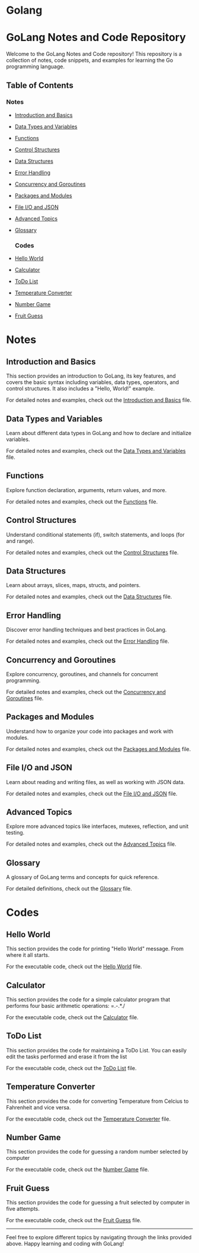 # Golang
# GoLang Notes and Code Repository

Welcome to the GoLang Notes and Code repository! This repository is a collection of notes, code snippets, and examples for learning the Go programming language.

## Table of Contents
### Notes
- [Introduction and Basics](#introduction-and-basics)
- [Data Types and Variables](#data-types-and-variables)
- [Functions](#functions)
- [Control Structures](#control-structures)
- [Data Structures](#data-structures)
- [Error Handling](#error-handling)
- [Concurrency and Goroutines](#concurrency-and-goroutines)
- [Packages and Modules](#packages-and-modules)
- [File I/O and JSON](#file-io-and-json)
- [Advanced Topics](#advanced-topics)
- [Glossary](#glossary)

  ### Codes
- [Hello World](#Hello-World)
- [Calculator](#Calculator)
- [ToDo List](#ToDo-List)
- [Temperature Converter](#Temperature-converter)
- [Number Game](#Number-Game)
- [Fruit Guess](#FruitGuess)
  
# Notes
## Introduction and Basics

This section provides an introduction to GoLang, its key features, and covers the basic syntax including variables, data types, operators, and control structures. It also includes a "Hello, World!" example.

For detailed notes and examples, check out the [Introduction and Basics](Notes/Introduction_and_Basics.md) file.

## Data Types and Variables

Learn about different data types in GoLang and how to declare and initialize variables.

For detailed notes and examples, check out the [Data Types and Variables](Notes/Data_Types_and_Variables.md) file.

## Functions

Explore function declaration, arguments, return values, and more.

For detailed notes and examples, check out the [Functions](Notes/functions.md) file.

## Control Structures

Understand conditional statements (if), switch statements, and loops (for and range).

For detailed notes and examples, check out the [Control Structures](Notes/Control_Structures.md) file.

## Data Structures

Learn about arrays, slices, maps, structs, and pointers.

For detailed notes and examples, check out the [Data Structures](Notes/Data_Structures.md) file.

## Error Handling

Discover error handling techniques and best practices in GoLang.

For detailed notes and examples, check out the [Error Handling](Notes/Error_Handling.md) file.

## Concurrency and Goroutines

Explore concurrency, goroutines, and channels for concurrent programming.

For detailed notes and examples, check out the [Concurrency and Goroutines](Notes/Concurrency_and_Goroutines.md) file.

## Packages and Modules

Understand how to organize your code into packages and work with modules.

For detailed notes and examples, check out the [Packages and Modules](Notes/Packages_and_Modules.md) file.

## File I/O and JSON

Learn about reading and writing files, as well as working with JSON data.

For detailed notes and examples, check out the [File I/O and JSON](Notes/FileIO_and_JSON.md) file.

## Advanced Topics

Explore more advanced topics like interfaces, mutexes, reflection, and unit testing.

For detailed notes and examples, check out the [Advanced Topics](Notes/Advanced_Topics.md) file.


## Glossary

A glossary of GoLang terms and concepts for quick reference.

For detailed definitions, check out the [Glossary](Notes/Glossary.md) file.

# Codes
## Hello World

This section provides the code for printing "Hello World" message. From where it all starts.

For the executable code, check out the [Hello World](Codes/Hello_World.go) file.

## Calculator

This section provides the code for a simple calculator program that performs four basic arithmetic operations: =.-.*./

For the executable code, check out the [Calculator](Codes/Calculator.go) file.

## ToDo List

This section provides the code for maintaining a ToDo List. You can easily edit the tasks performed and erase it from the list

For the executable code, check out the [ToDo List](Codes/ToDo_List.go) file.

## Temperature Converter

This section provides the code for converting Temperature from Celcius to Fahrenheit and vice versa.

For the executable code, check out the [Temperature Converter](Codes/Temperature_Converter.go) file.

## Number Game

This section provides the code for guessing a random number selected by computer

For the executable code, check out the [Number Game](Codes/Number_Game.go) file.

## Fruit Guess

This section provides the code for guessing a fruit selected by computer in five attempts.

For the executable code, check out the [Fruit Guess](Codes/FruitGuess.go) file.


---

Feel free to explore different topics by navigating through the links provided above. Happy learning and coding with GoLang!

